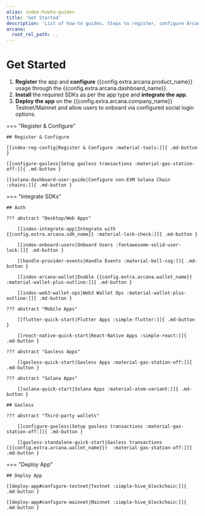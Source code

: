```yaml
---
alias: index-howto-guides
title: 'Get Started'
description: 'List of how-to guides. Steps to register, configure Arcana Auth usage with the dashboard, integrate app, onboard users, perform Web3 wallet ops and sign blockchain transactions.'
arcana:
  root_rel_path: ..
---
```


# Get Started

1. **Register** the app and **configure** {{config.extra.arcana.product_name}} usage through the {{config.extra.arcana.dashboard_name}}.
2. **Install** the required SDKs as per the app type and **integrate the app**.
3. **Deploy the app** on the {{config.extra.arcana.company_name}} Testnet/Mainnet and allow users to onboard via configured social login options.

=== "Register & Configure"

    ## Register & Configure

    [[index-reg-config|Register & Configure :material-tools:]]{ .md-button }

    [[configure-gasless|Setup gasless transactions :material-gas-station-off:]]{ .md-button }

    [[solana-dashboard-user-guide|Configure non-EVM Solana Chain :chains:]]{ .md-button }

=== "Integrate SDKs"

    ## Auth

    ??? abstract "Desktop/Web Apps"

        [[index-integrate-app|Integrate with {{config.extra.arcana.sdk_name}} :material-lock-check:]]{ .md-button }

        [[index-onboard-users|Onboard Users :fontawesome-solid-user-lock:]]{ .md-button }

        [[handle-provider-events|Handle Events :material-bell-cog:]]{ .md-button }

        [[index-arcana-wallet|Enable {{config.extra.arcana.wallet_name}} :material-wallet-plus-outline:]]{ .md-button }

        [[index-web3-wallet-ops|Web3 Wallet Ops :material-wallet-plus-outline:]]{ .md-button }

    ??? abstract "Mobile Apps"

        [[flutter-quick-start|Flutter Apps :simple-flutter:]]{ .md-button }

        [[react-native-quick-start|React-Native Apps :simple-react:]]{ .md-button }

    ??? abstract "Gasless Apps"

        [[gasless-quick-start|Gasless Apps :material-gas-station-off:]]{ .md-button }

    ??? abstract "Solana Apps"

        [[solana-quick-start|Solana Apps :material-atom-variant:]]{ .md-button }

    ## Gasless

    ??? abstract "Third-party wallets"

        [[configure-gasless|Setup gasless transactions :material-gas-station-off:]]{ .md-button }

        [[gasless-standalone-quick-start|Gasless transactions ({{config.extra.arcana.wallet_name}})  :material-gas-station-off:]]{ .md-button }

=== "Deploy App"

    ## Deploy App

    [[deploy-app#configure-testnet|Testnet :simple-hive_blockchain:]]{ .md-button }

    [[deploy-app#configure-mainnet|Mainnet :simple-hive_blockchain:]]{ .md-button }
